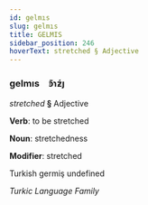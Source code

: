 ```yaml
---
id: gelmıs
slug: gelmıs
title: GELMIS
sidebar_position: 246
hoverText: stretched § Adjective
---
```


### gelmıs&emsp;<span kind="abugida">ꜿ͊ɿƶ́ȷ</span>

*stretched* **§** Adjective

**Verb**: to be stretched

**Noun**: stretchedness

**Modifier**: stretched

Turkish germiş undefined

*Turkic Language Family*